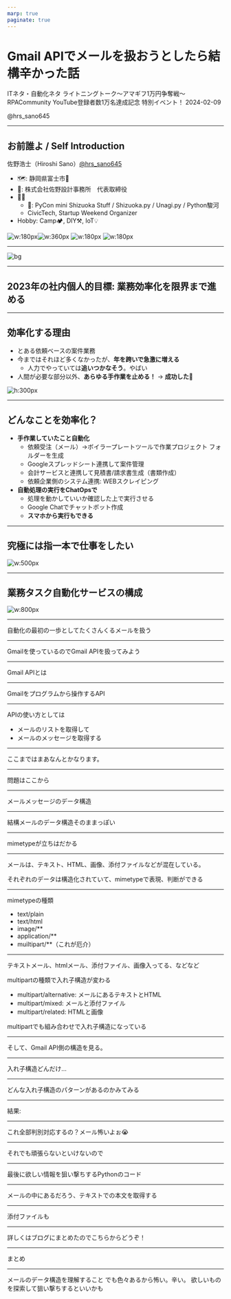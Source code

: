 ```yaml
---
marp: true
paginate: true
---
```



# Gmail APIでメールを扱おうとしたら結構辛かった話

ITネタ・自動化ネタ ライトニングトーク～アマギフ1万円争奪戦～
RPACommunity YouTube登録者数1万名達成記念 特別イベント！
2024-02-09  

@hrs_sano645

<!-- _footer: v0.2 -->

---

## お前誰よ / Self Introduction

佐野浩士（Hiroshi Sano）[@hrs_sano645](https://twitter.com/hrs_sano645)

* 🗺️: 静岡県富士市🗻
* 🏢: 株式会社佐野設計事務所　代表取締役
* 👥🤝
  * 🐍: PyCon mini Shizuoka Stuff / Shizuoka.py / Unagi.py / Python駿河
  * CivicTech, Startup Weekend Organizer
* Hobby: Camp🏕️, DIY⚒️, IoT💡

![w:180px](../images/sns-logo.jpg)![w:360px](../images/shizuokaLogo.png) ![w:180px](https://lh3.googleusercontent.com/pw/AIL4fc9DDT9ootdGiDNZiGUybbHE5WRnm68hFp6XknmZc2lVttIBKJ180GVq0NE2qtcGRbx8OBVAak3E4qHa7H5iXw8gtQqkY4l6tWrFkIHUA96q1jcqE2_f) ![w:180px](https://lh3.googleusercontent.com/pw/AIL4fc_3zxLYLoa5SSL_apqpJ3WCY9BRMfXRL4jUYaYouX3MvqiMU5eSCi8be6eQIvboRzgNZ3ZvdZAIET40tJD7I4y8dSHF6UByo-u8jXhLFFGv5rAw_kZU)

---

![bg](../images/sano-design_info.png)

<!-- 

* 株式会社佐野設計事務所は自動車プレス金型という機械を3D CADで設計する事務所です。他業種製品の3Dモデリング等やっております
* 普段扱うデータはほぼデジタルデータです、Pythonでデータを元にクラウドサービスを組み合わせて業務改善し、製造業のニッチな分野のDXも推進してます。
-->

---

## 2023年の社内個人的目標: 業務効率化を限界まで進める

---

## 効率化する理由

* とある依頼ベースの案件業務
* 今まではそれほど多くなかったが、**年を跨いで急激に増える**
  * 人力でやっていては**追いつかなそう**。やばい
* 人間が必要な部分以外、**あらゆる手作業を止める！** → **成功した🎉**

![h:300px](./images/illust_2.png)

---

## どんなことを効率化？

* **手作業していたこと自動化**
  * 依頼受注（メール）→ボイラープレートツールで作業プロジェクト
    フォルダーを生成
  * Googleスプレッドシート連携して案件管理
  * 会計サービスと連携して見積書/請求書生成（書類作成）
  * 依頼企業側のシステム連携: WEBスクレイピング
* **自動処理の実行をChatOpsで**
  * 処理を動かしていいか確認した上で実行させる
  * Google Chatでチャットボット作成
  * **スマホから実行もできる**

---

## 究極には指一本で仕事をしたい

![w:500px](./images/illust_1.png)

---

## 業務タスク自動化サービスの構成

![w:800px](https://docs.google.com/drawings/d/e/2PACX-1vRxi-CGrIr6lu1K4wroeMLzybS4htY3PNTZCq3mxcXidHcejks1liceIsuXuCTrsiWORufyDXyKa7ZB/pub?w=900&amp;h=560)

---

自動化の最初の一歩としてたくさんくるメールを扱う

---

Gmailを使っているのでGmail APIを扱ってみよう

---

Gmail APIとは

---

Gmailをプログラムから操作するAPI

---
APIの使い方としては

* メールのリストを取得して
* メールのメッセージを取得する

<!-- _footer: 本日は細かいコードとかは出さないです -->

---

ここまではまあなんとかなります。

---

問題はここから

---

メールメッセージのデータ構造

---

結構メールのデータ構造そのままっぽい

---

mimetypeが立ちはだかる

---

メールは、テキスト、HTML、画像、添付ファイルなどが混在している。

それぞれのデータは構造化されていて、mimetypeで表現、判断ができる

---

mimetypeの種類

* text/plain
* text/html
* image/**
* application/**
* muiltipart/**（これが厄介）

---

テキストメール、htmlメール、添付ファイル、画像入ってる、などなど

multipartの種類で入れ子構造が変わる

* multipart/alternative: メールにあるテキストとHTML
* multipart/mixed: メールと添付ファイル
* multipart/related: HTMLと画像

multipartでも組み合わせで入れ子構造になっている

---

そして、Gmail API側の構造を見る。

<!-- _footer: データ構造はjsonです -->

---

入れ子構造どんだけ…

<!-- _footer: （この辺、RPAなアプリやサービスは抽象化がされていると思うので、ここまでのデータ構造を意識することはないかも） -->

---

どんな入れ子構造のパターンがあるのかみてみる

---

結果:

---

これ全部判別対応するの？メール怖いよぉ😭

<!-- _footer: 最初これやってた -->

---

それでも頑張らないといけないので

---

最後に欲しい情報を狙い撃ちするPythonのコード

---

メールの中にあるだろう、テキストでの本文を取得する

---

添付ファイルも

---

詳しくはブログにまとめたのでこちらからどうぞ！

---

まとめ

---

メールのデータ構造を理解すること
でも色々あるから怖い。辛い。
欲しいものを探索して狙い撃ちするといいかも

<!-- _footer: 怖いけど表現の幅も広がったものなので、構造化の標準かを考えた方々に感謝 -->
